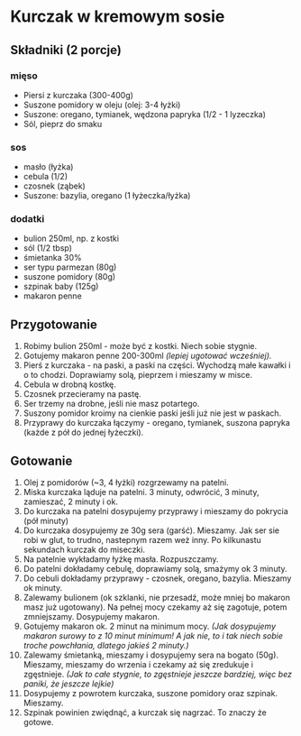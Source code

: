 # Kurczak w kremowym sosie

## Składniki (2 porcje)

### mięso

* Piersi z kurczaka (300-400g)
* Suszone pomidory w oleju (olej: 3-4 łyżki)
* Suszone: oregano, tymianek, wędzona papryka (1/2 - 1 lyzeczka)
* Sól, pieprz do smaku

### sos

* masło (łyżka)
* cebula (1/2)
* czosnek (ząbek)
* Suszone: bazylia, oregano (1 łyżeczka/łyżka)

### dodatki

* bulion 250ml, np. z kostki
* sól (1/2 tbsp)
* śmietanka 30%
* ser typu parmezan (80g)
* suszone pomidory (80g)
* szpinak baby (125g)
* makaron penne

## Przygotowanie

1. Robimy bulion 250ml - może być z kostki. Niech sobie stygnie.
1. Gotujemy makaron penne 200-300ml *(lepiej ugotować wcześniej).*
1. Pierś z kurczaka - na paski, a paski na części. Wychodzą małe kawałki i o to chodzi. Doprawiamy solą, pieprzem i mieszamy w misce.
1. Cebula w drobną kostkę.
1. Czosnek przecieramy na pastę.
1. Ser trzemy na drobne, jeśli nie masz potartego.
1. Suszony pomidor kroimy na cienkie paski jeśli już nie jest w paskach.
1. Przyprawy do kurczaka łączymy - oregano, tymianek, suszona papryka (każde z pół do jednej łyżeczki).

## Gotowanie

1. Olej z pomidorów (~3, 4 łyżki) rozgrzewamy na patelni. 
1. Miska kurczaka ląduje na patelni. 3 minuty, odwrócić, 3 minuty, zamieszać, 2 minuty i ok.
1. Do kurczaka na patelni dosypujemy przyprawy i mieszamy do pokrycia (pół minuty)
1. Do kurczaka dosypujemy ze 30g sera (garść). Mieszamy. Jak ser sie robi w glut, to trudno, nastepnym razem weż inny. Po kilkunastu sekundach kurczak do miseczki. 
1. Na patelnie wykładamy łyżkę masła. Rozpuszczamy.
1. Do patelni dokładamy cebulę, doprawiamy solą, smażymy ok 3 minuty.
1. Do cebuli dokładamy przyprawy - czosnek, oregano, bazylia. Mieszamy ok minuty.
1. Zalewamy bulionem (ok szklanki, nie przesadź, może mniej bo makaron masz już ugotowany). Na pełnej mocy czekamy aż się zagotuje, potem zmniejszamy. Dosypujemy makaron.
1. Gotujemy makaron ok. 2 minut na minimum mocy. *(Jak dosypujemy makaron surowy to z 10 minut minimum! A jak nie, to i tak niech sobie troche powchłania, dlatego jakieś 2 minuty.)*
1. Zalewamy śmietanką, mieszamy i dosypujemy sera na bogato (50g). Mieszamy, mieszamy do wrzenia i czekamy aż się zredukuje i zgęstnieje. *(Jak to całe stygnie, to zgęstnieje jeszcze bardziej, więc bez paniki, że jeszcze lejkie)*
1. Dosypujemy z powrotem kurczaka, suszone pomidory oraz szpinak. Mieszamy.
1. Szpinak powinien zwiędnąć, a kurczak się nagrzać. To znaczy że gotowe.